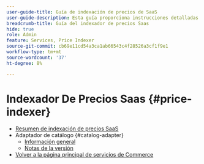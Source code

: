 ```yaml
---
user-guide-title: Guía de indexación de precios de SaaS
user-guide-description: Esta guía proporciona instrucciones detalladas para utilizar el indexador de precios SaaS.
breadcrumb-title: Guía del indexador de precios Saas
hide: true
role: Admin
feature: Services, Price Indexer
source-git-commit: cb69e11cd54a3ca1ab66543c4f28526a3cf1f9e1
workflow-type: tm+mt
source-wordcount: '37'
ht-degree: 8%

---
```


# Indexador De Precios Saas {#price-indexer}

- [Resumen de indexación de precios SaaS](price-indexing.md)
- Adaptador de catálogo {#catalog-adapter}
   - [Información general](catalog-adapter.md)
   - [Notas de la versión](release-notes.md)
- [Volver a la página principal de servicios de Commerce](https://experienceleague.adobe.com/docs/commerce/user-guides/home.html?lang=es)
